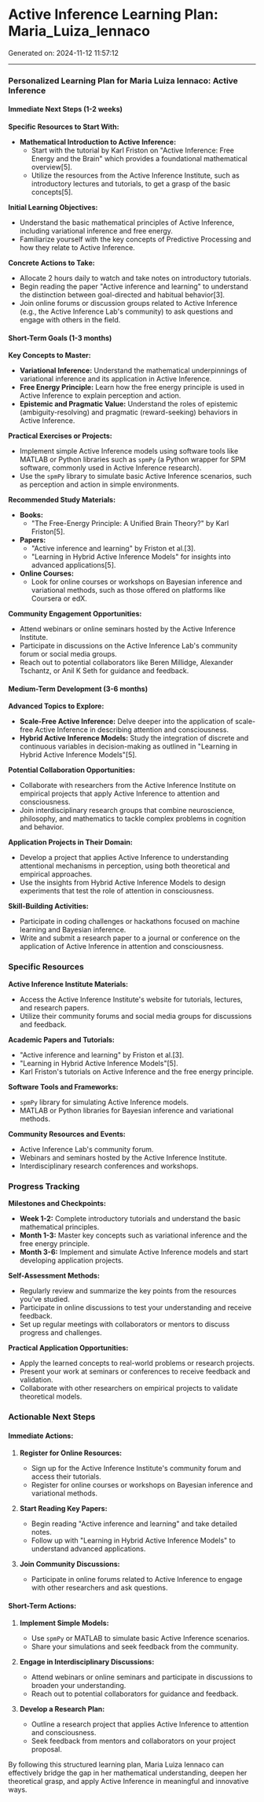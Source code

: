 # Active Inference Learning Plan: Maria_Luiza_Iennaco

Generated on: 2024-11-12 11:57:12

---

### Personalized Learning Plan for Maria Luiza Iennaco: Active Inference

#### Immediate Next Steps (1-2 weeks)

**Specific Resources to Start With:**
- **Mathematical Introduction to Active Inference:**
  - Start with the tutorial by Karl Friston on "Active Inference: Free Energy and the Brain" which provides a foundational mathematical overview[5].
  - Utilize the resources from the Active Inference Institute, such as introductory lectures and tutorials, to get a grasp of the basic concepts[5].

**Initial Learning Objectives:**
- Understand the basic mathematical principles of Active Inference, including variational inference and free energy.
- Familiarize yourself with the key concepts of Predictive Processing and how they relate to Active Inference.

**Concrete Actions to Take:**
- Allocate 2 hours daily to watch and take notes on introductory tutorials.
- Begin reading the paper "Active inference and learning" to understand the distinction between goal-directed and habitual behavior[3].
- Join online forums or discussion groups related to Active Inference (e.g., the Active Inference Lab's community) to ask questions and engage with others in the field.

#### Short-Term Goals (1-3 months)

**Key Concepts to Master:**
- **Variational Inference:** Understand the mathematical underpinnings of variational inference and its application in Active Inference.
- **Free Energy Principle:** Learn how the free energy principle is used in Active Inference to explain perception and action.
- **Epistemic and Pragmatic Value:** Understand the roles of epistemic (ambiguity-resolving) and pragmatic (reward-seeking) behaviors in Active Inference.

**Practical Exercises or Projects:**
- Implement simple Active Inference models using software tools like MATLAB or Python libraries such as `spmPy` (a Python wrapper for SPM software, commonly used in Active Inference research).
- Use the `spmPy` library to simulate basic Active Inference scenarios, such as perception and action in simple environments.

**Recommended Study Materials:**
- **Books:**
  - "The Free-Energy Principle: A Unified Brain Theory?" by Karl Friston[5].
- **Papers:**
  - "Active inference and learning" by Friston et al.[3].
  - "Learning in Hybrid Active Inference Models" for insights into advanced applications[5].
- **Online Courses:**
  - Look for online courses or workshops on Bayesian inference and variational methods, such as those offered on platforms like Coursera or edX.

**Community Engagement Opportunities:**
- Attend webinars or online seminars hosted by the Active Inference Institute.
- Participate in discussions on the Active Inference Lab's community forum or social media groups.
- Reach out to potential collaborators like Beren Millidge, Alexander Tschantz, or Anil K Seth for guidance and feedback.

#### Medium-Term Development (3-6 months)

**Advanced Topics to Explore:**
- **Scale-Free Active Inference:** Delve deeper into the application of scale-free Active Inference in describing attention and consciousness.
- **Hybrid Active Inference Models:** Study the integration of discrete and continuous variables in decision-making as outlined in "Learning in Hybrid Active Inference Models"[5].

**Potential Collaboration Opportunities:**
- Collaborate with researchers from the Active Inference Institute on empirical projects that apply Active Inference to attention and consciousness.
- Join interdisciplinary research groups that combine neuroscience, philosophy, and mathematics to tackle complex problems in cognition and behavior.

**Application Projects in Their Domain:**
- Develop a project that applies Active Inference to understanding attentional mechanisms in perception, using both theoretical and empirical approaches.
- Use the insights from Hybrid Active Inference Models to design experiments that test the role of attention in consciousness.

**Skill-Building Activities:**
- Participate in coding challenges or hackathons focused on machine learning and Bayesian inference.
- Write and submit a research paper to a journal or conference on the application of Active Inference in attention and consciousness.

### Specific Resources

**Active Inference Institute Materials:**
- Access the Active Inference Institute's website for tutorials, lectures, and research papers.
- Utilize their community forums and social media groups for discussions and feedback.

**Academic Papers and Tutorials:**
- "Active inference and learning" by Friston et al.[3].
- "Learning in Hybrid Active Inference Models"[5].
- Karl Friston's tutorials on Active Inference and the free energy principle.

**Software Tools and Frameworks:**
- `spmPy` library for simulating Active Inference models.
- MATLAB or Python libraries for Bayesian inference and variational methods.

**Community Resources and Events:**
- Active Inference Lab's community forum.
- Webinars and seminars hosted by the Active Inference Institute.
- Interdisciplinary research conferences and workshops.

### Progress Tracking

**Milestones and Checkpoints:**
- **Week 1-2:** Complete introductory tutorials and understand the basic mathematical principles.
- **Month 1-3:** Master key concepts such as variational inference and the free energy principle.
- **Month 3-6:** Implement and simulate Active Inference models and start developing application projects.

**Self-Assessment Methods:**
- Regularly review and summarize the key points from the resources you've studied.
- Participate in online discussions to test your understanding and receive feedback.
- Set up regular meetings with collaborators or mentors to discuss progress and challenges.

**Practical Application Opportunities:**
- Apply the learned concepts to real-world problems or research projects.
- Present your work at seminars or conferences to receive feedback and validation.
- Collaborate with other researchers on empirical projects to validate theoretical models.

### Actionable Next Steps

#### Immediate Actions:
1. **Register for Online Resources:**
   - Sign up for the Active Inference Institute's community forum and access their tutorials.
   - Register for online courses or workshops on Bayesian inference and variational methods.

2. **Start Reading Key Papers:**
   - Begin reading "Active inference and learning" and take detailed notes.
   - Follow up with "Learning in Hybrid Active Inference Models" to understand advanced applications.

3. **Join Community Discussions:**
   - Participate in online forums related to Active Inference to engage with other researchers and ask questions.

#### Short-Term Actions:
1. **Implement Simple Models:**
   - Use `spmPy` or MATLAB to simulate basic Active Inference scenarios.
   - Share your simulations and seek feedback from the community.

2. **Engage in Interdisciplinary Discussions:**
   - Attend webinars or online seminars and participate in discussions to broaden your understanding.
   - Reach out to potential collaborators for guidance and feedback.

3. **Develop a Research Plan:**
   - Outline a research project that applies Active Inference to attention and consciousness.
   - Seek feedback from mentors and collaborators on your project proposal.

By following this structured learning plan, Maria Luiza Iennaco can effectively bridge the gap in her mathematical understanding, deepen her theoretical grasp, and apply Active Inference in meaningful and innovative ways.